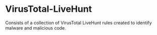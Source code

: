 # VirusTotal-LiveHunt

Consists of a collection of VirusTotal LiveHunt rules created to identify malware and malicious code.

